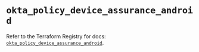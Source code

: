 # `okta_policy_device_assurance_android`

Refer to the Terraform Registry for docs: [`okta_policy_device_assurance_android`](https://registry.terraform.io/providers/okta/okta/4.15.0/docs/resources/policy_device_assurance_android).
